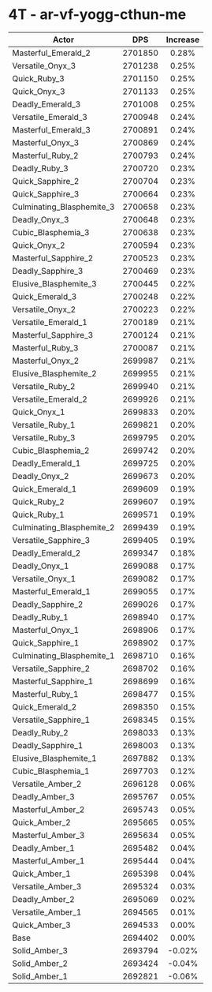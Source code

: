 # 4T - ar-vf-yogg-cthun-me
| Actor | DPS | Increase |
|---|:---:|:---:|
|Masterful_Emerald_2|2701850|0.28%|
|Versatile_Onyx_3|2701238|0.25%|
|Quick_Ruby_3|2701150|0.25%|
|Quick_Onyx_3|2701133|0.25%|
|Deadly_Emerald_3|2701008|0.25%|
|Versatile_Emerald_3|2700948|0.24%|
|Masterful_Emerald_3|2700891|0.24%|
|Masterful_Onyx_3|2700869|0.24%|
|Masterful_Ruby_2|2700793|0.24%|
|Deadly_Ruby_3|2700720|0.23%|
|Quick_Sapphire_2|2700704|0.23%|
|Quick_Sapphire_3|2700664|0.23%|
|Culminating_Blasphemite_3|2700658|0.23%|
|Deadly_Onyx_3|2700648|0.23%|
|Cubic_Blasphemia_3|2700638|0.23%|
|Quick_Onyx_2|2700594|0.23%|
|Masterful_Sapphire_2|2700523|0.23%|
|Deadly_Sapphire_3|2700469|0.23%|
|Elusive_Blasphemite_3|2700445|0.22%|
|Quick_Emerald_3|2700248|0.22%|
|Versatile_Onyx_2|2700223|0.22%|
|Versatile_Emerald_1|2700189|0.21%|
|Masterful_Sapphire_3|2700124|0.21%|
|Masterful_Ruby_3|2700087|0.21%|
|Masterful_Onyx_2|2699987|0.21%|
|Elusive_Blasphemite_2|2699955|0.21%|
|Versatile_Ruby_2|2699940|0.21%|
|Versatile_Emerald_2|2699926|0.21%|
|Quick_Onyx_1|2699833|0.20%|
|Versatile_Ruby_1|2699821|0.20%|
|Versatile_Ruby_3|2699795|0.20%|
|Cubic_Blasphemia_2|2699742|0.20%|
|Deadly_Emerald_1|2699725|0.20%|
|Deadly_Onyx_2|2699673|0.20%|
|Quick_Emerald_1|2699609|0.19%|
|Quick_Ruby_2|2699607|0.19%|
|Quick_Ruby_1|2699571|0.19%|
|Culminating_Blasphemite_2|2699439|0.19%|
|Versatile_Sapphire_3|2699405|0.19%|
|Deadly_Emerald_2|2699347|0.18%|
|Deadly_Onyx_1|2699088|0.17%|
|Versatile_Onyx_1|2699082|0.17%|
|Masterful_Emerald_1|2699055|0.17%|
|Deadly_Sapphire_2|2699026|0.17%|
|Deadly_Ruby_1|2698940|0.17%|
|Masterful_Onyx_1|2698906|0.17%|
|Quick_Sapphire_1|2698902|0.17%|
|Culminating_Blasphemite_1|2698710|0.16%|
|Versatile_Sapphire_2|2698702|0.16%|
|Masterful_Sapphire_1|2698699|0.16%|
|Masterful_Ruby_1|2698477|0.15%|
|Quick_Emerald_2|2698350|0.15%|
|Versatile_Sapphire_1|2698345|0.15%|
|Deadly_Ruby_2|2698033|0.13%|
|Deadly_Sapphire_1|2698003|0.13%|
|Elusive_Blasphemite_1|2697882|0.13%|
|Cubic_Blasphemia_1|2697703|0.12%|
|Versatile_Amber_2|2696128|0.06%|
|Deadly_Amber_3|2695767|0.05%|
|Masterful_Amber_2|2695743|0.05%|
|Quick_Amber_2|2695665|0.05%|
|Masterful_Amber_3|2695634|0.05%|
|Deadly_Amber_1|2695482|0.04%|
|Masterful_Amber_1|2695444|0.04%|
|Quick_Amber_1|2695398|0.04%|
|Versatile_Amber_3|2695324|0.03%|
|Deadly_Amber_2|2695069|0.02%|
|Versatile_Amber_1|2694565|0.01%|
|Quick_Amber_3|2694533|0.00%|
|Base|2694402|0.00%|
|Solid_Amber_3|2693794|-0.02%|
|Solid_Amber_2|2693424|-0.04%|
|Solid_Amber_1|2692821|-0.06%|
